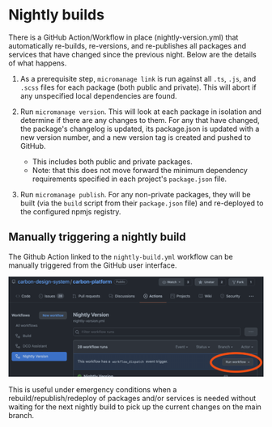 # Nightly builds

There is a GitHub Action/Workflow in place (nightly-version.yml) that automatically re-builds,
re-versions, and re-publishes all packages and services that have changed since the previous night.
Below are the details of what happens.

1. As a prerequisite step, `micromanage link` is run against all `.ts`, `.js`, and `.scss` files for
   each package (both public and private). This will abort if any unspecified local dependencies are
   found.

1. Run `micromanage version`. This will look at each package in isolation and determine if there are
   any changes to them. For any that have changed, the package's changelog is updated, its
   package.json is updated with a new version number, and a new version tag is created and pushed to
   GitHub.

   - This includes both public and private packages.
   - Note: that this does not move forward the minimum dependency requirements specified in each
     project's `package.json` file.

1. Run `micromanage publish`. For any non-private packages, they will be built (via the `build`
   script from their `package.json` file) and re-deployed to the configured npmjs registry.

## Manually triggering a nightly build

The Github Action linked to the `nightly-build.yml` workflow can be manually triggered from the
GitHub user interface.

![Github UI, Actions, Nightly Version, Run workflow](./images/nightly-builds-run-workflow.png)

This is useful under emergency conditions when a rebuild/republish/redeploy of packages and/or
services is needed without waiting for the next nightly build to pick up the current changes on the
main branch.
